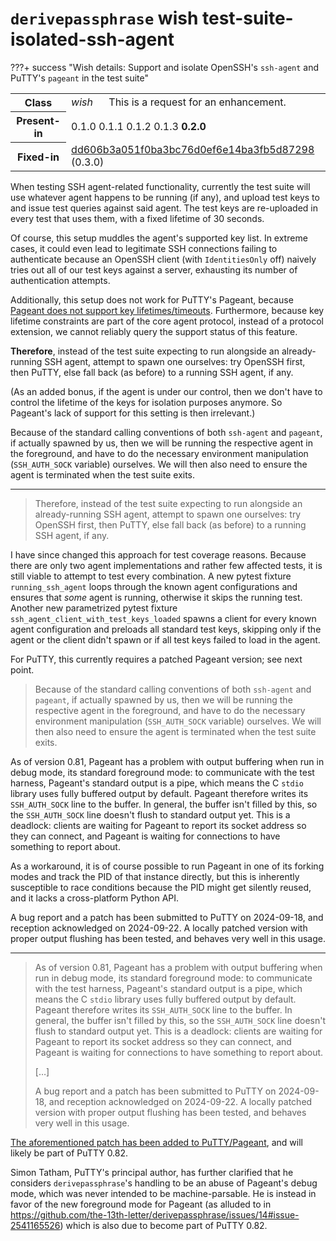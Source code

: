 # `derivepassphrase` wish test-suite-isolated-ssh-agent

???+ success "Wish details: Support and isolate OpenSSH&apos;s `ssh-agent` and PuTTY&apos;s `pageant` in the test suite"
    <table id="bug-summary" markdown>
        <tr><th scope=col>Class<td><i>wish</i><td>This is a request for an enhancement.
        <tr><th scope=col>Present-in<td colspan=2>0.1.0 0.1.1 0.1.2 0.1.3 <b>0.2.0</b>
        <tr><th scope=col>Fixed-in<td colspan=2><a href="https://github.com/the-13th-letter/derivepassphrase/commit/dd606b3a051f0ba3bc76d0ef6e14ba3fb5d87298">dd606b3a051f0ba3bc76d0ef6e14ba3fb5d87298</a> (0.3.0)
    </table>

When testing SSH agent-related functionality, currently the test suite will use whatever agent happens to be running (if any), and upload test keys to and issue test queries against said agent.  The test keys are re-uploaded in every test that uses them, with a fixed lifetime of 30 seconds.

Of course, this setup muddles the agent's supported key list.  In extreme cases, it could even lead to legitimate SSH connections failing to authenticate because an OpenSSH client (with `IdentitiesOnly` off) naively tries out all of our test keys against a server, exhausting its number of authentication attempts.

Additionally, this setup does not work for PuTTY's Pageant, because [Pageant does not support key lifetimes/timeouts](https://www.chiark.greenend.org.uk/~sgtatham/putty/wishlist/pageant-timeout.html).  Furthermore, because key lifetime constraints are part of the core agent protocol, instead of a protocol extension, we cannot reliably query the support status of this feature.

<b>Therefore</b>, instead of the test suite expecting to run alongside an already-running SSH agent, attempt to spawn one ourselves: try OpenSSH first, then PuTTY, else fall back (as before) to a running SSH agent, if any.

(As an added bonus, if the agent is under our control, then we don't have to control the lifetime of the keys for isolation purposes anymore.   So Pageant's lack of support for this setting is then irrelevant.)

Because of the standard calling conventions of both `ssh-agent` and `pageant`, if actually spawned by us, then we will be running the respective agent in the foreground, and have to do the necessary environment manipulation (`SSH_AUTH_SOCK` variable) ourselves.  We will then also need to ensure the agent is terminated when the test suite exits.

--------

> Therefore, instead of the test suite expecting to run alongside an already-running SSH agent, attempt to spawn one ourselves: try OpenSSH first, then PuTTY, else fall back (as before) to a running SSH agent, if any.

I have since changed this approach for test coverage reasons.  Because there are only two agent implementations and rather few affected tests, it is still viable to attempt to test every combination.  A new pytest fixture `running_ssh_agent` loops through the known agent configurations and ensures that *some* agent is running, otherwise it skips the running test.  Another new parametrized pytest fixture `ssh_agent_client_with_test_keys_loaded` spawns a client for every known agent configuration and preloads all standard test keys, skipping only if the agent or the client didn't spawn or if all test keys failed to load in the agent.

For PuTTY, this currently requires a patched Pageant version; see next point.

> Because of the standard calling conventions of both `ssh-agent` and `pageant`, if actually spawned by us, then we will be running the respective agent in the foreground, and have to do the necessary environment manipulation (`SSH_AUTH_SOCK` variable) ourselves. We will then also need to ensure the agent is terminated when the test suite exits.

As of version 0.81, Pageant has a problem with output buffering when run in debug mode, its standard foreground mode: to communicate with the test harness, Pageant's standard output is a pipe, which means the C `stdio` library uses fully buffered output by default.  Pageant therefore writes its `SSH_AUTH_SOCK` line to the buffer.  In general, the buffer isn't filled by this, so the `SSH_AUTH_SOCK` line doesn't flush to standard output yet. This is a deadlock: clients are waiting for Pageant to report its socket address so they can connect, and Pageant is waiting for connections to have something to report about.

As a workaround, it is of course possible to run Pageant in one of its forking modes and track the PID of that instance directly, but this is inherently susceptible to race conditions because the PID might get silently reused, and it lacks a cross-platform Python API.

A bug report and a patch has been submitted to PuTTY on 2024-09-18, and reception acknowledged on 2024-09-22.  A locally patched version with proper output flushing has been tested, and behaves very well in this usage.

--------

> As of version 0.81, Pageant has a problem with output buffering when run in debug mode, its standard foreground mode: to communicate with the test harness, Pageant's standard output is a pipe, which means the C `stdio` library uses fully buffered output by default. Pageant therefore writes its `SSH_AUTH_SOCK` line to the buffer. In general, the buffer isn't filled by this, so the `SSH_AUTH_SOCK` line doesn't flush to standard output yet. This is a deadlock: clients are waiting for Pageant to report its socket address so they can connect, and Pageant is waiting for connections to have something to report about.
> 
> […]
> 
> A bug report and a patch has been submitted to PuTTY on 2024-09-18, and reception acknowledged on 2024-09-22. A locally patched version with proper output flushing has been tested, and behaves very well in this usage.

[The aforementioned patch has been added to PuTTY/Pageant](https://git.tartarus.org/?p=simon/putty.git;a=commit;h=fca6ce10dbf01e57ec4777b87faae8b38e53ff43), and will likely be part of PuTTY 0.82.

Simon Tatham, PuTTY's principal author, has further clarified that he considers `derivepassphrase`'s handling to be an abuse of Pageant's debug mode, which was never intended to be machine-parsable. He is instead in favor of the new foreground mode for Pageant (as alluded to in https://github.com/the-13th-letter/derivepassphrase/issues/14#issue-2541165526) which is also due to become part of PuTTY 0.82.
